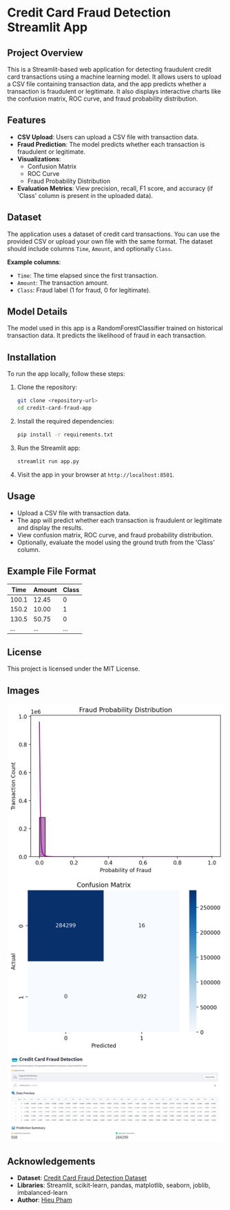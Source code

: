 
# Credit Card Fraud Detection Streamlit App

## Project Overview

This is a Streamlit-based web application for detecting fraudulent credit card transactions using a machine learning model. It allows users to upload a CSV file containing transaction data, and the app predicts whether a transaction is fraudulent or legitimate. It also displays interactive charts like the confusion matrix, ROC curve, and fraud probability distribution.

## Features

- **CSV Upload**: Users can upload a CSV file with transaction data.
- **Fraud Prediction**: The model predicts whether each transaction is fraudulent or legitimate.
- **Visualizations**:
    - Confusion Matrix
    - ROC Curve
    - Fraud Probability Distribution
- **Evaluation Metrics**: View precision, recall, F1 score, and accuracy (if 'Class' column is present in the uploaded data).

## Dataset

The application uses a dataset of credit card transactions. You can use the provided CSV or upload your own file with the same format. The dataset should include columns `Time`, `Amount`, and optionally `Class`.

**Example columns**:
- `Time`: The time elapsed since the first transaction.
- `Amount`: The transaction amount.
- `Class`: Fraud label (1 for fraud, 0 for legitimate).

## Model Details

The model used in this app is a RandomForestClassifier trained on historical transaction data. It predicts the likelihood of fraud in each transaction.

## Installation

To run the app locally, follow these steps:

1. Clone the repository:

   ```bash
   git clone <repository-url>
   cd credit-card-fraud-app
   ```

2. Install the required dependencies:

   ```bash
   pip install -r requirements.txt
   ```

3. Run the Streamlit app:

   ```bash
   streamlit run app.py
   ```

4. Visit the app in your browser at `http://localhost:8501`.

## Usage

- Upload a CSV file with transaction data. 
- The app will predict whether each transaction is fraudulent or legitimate and display the results.
- View confusion matrix, ROC curve, and fraud probability distribution.
- Optionally, evaluate the model using the ground truth from the 'Class' column.

## Example File Format

| Time    | Amount | Class  |
|---------|--------|--------|
| 100.1   | 12.45  | 0      |
| 150.2   | 10.00  | 1      |
| 130.5   | 50.75  | 0      |
| ...     | ...    | ...    |

## License

This project is licensed under the MIT License.

## Images

![Plot 1](./images/plot1.png)
![Plot 2](./images/plot2.png)
![Screenshot](./images/screenshot.png)

## Acknowledgements

- **Dataset**: [Credit Card Fraud Detection Dataset](https://www.kaggle.com/datasets/mlg-ulb/creditcardfraud)
- **Libraries**: Streamlit, scikit-learn, pandas, matplotlib, seaborn, joblib, imbalanced-learn
- **Author**: [Hieu Pham](mailto:duchieu260503@gmail.com)

